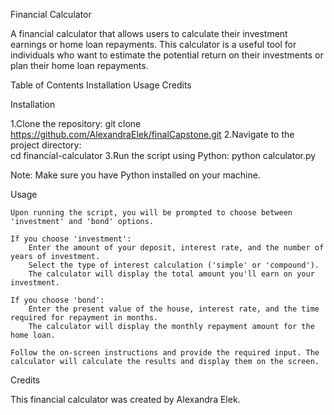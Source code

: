 Financial Calculator

A financial calculator that allows users to calculate their investment earnings or home loan repayments.
This calculator is a useful tool for individuals who want to estimate the potential return on their
investments or plan their home loan repayments.

Table of Contents
    Installation
    Usage
    Credits

Installation

1.Clone the repository:
git clone https://github.com/AlexandraElek/finalCapstone.git
2.Navigate to the project directory:   
cd financial-calculator
3.Run the script using Python:
python calculator.py

Note: Make sure you have Python installed on your machine.

Usage

    Upon running the script, you will be prompted to choose between 'investment' and 'bond' options.

    If you choose 'investment':
        Enter the amount of your deposit, interest rate, and the number of years of investment.
        Select the type of interest calculation ('simple' or 'compound').
        The calculator will display the total amount you'll earn on your investment.

    If you choose 'bond':
        Enter the present value of the house, interest rate, and the time required for repayment in months.
        The calculator will display the monthly repayment amount for the home loan.

    Follow the on-screen instructions and provide the required input. The calculator will calculate the results and display them on the screen.

Credits

This financial calculator was created by Alexandra Elek.
